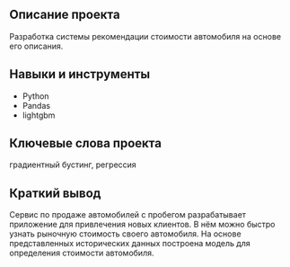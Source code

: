 ## Описание проекта
Разработка системы рекомендации стоимости автомобиля на основе его описания.
## Навыки и инструменты
* Python
* Pandas
* lightgbm
## Ключевые слова проекта
градиентный бустинг, регрессия
## Краткий вывод
Сервис по продаже автомобилей с пробегом  разрабатывает приложение для привлечения новых клиентов. 
В нём можно быстро узнать рыночную стоимость своего автомобиля. 
На основе представленных исторических данных построена модель для определения стоимости автомобиля.
